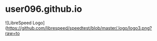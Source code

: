 # user096.github.io
![LibreSpeed Logo](https://github.com/librespeed/speedtest/blob/master/.logo/logo3.png?raw=to


